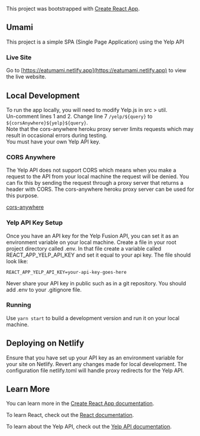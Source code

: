 This project was bootstrapped with [Create React App](https://github.com/facebook/create-react-app).

## Umami

This project is a simple SPA (Single Page Application) using the Yelp API

### Live Site

Go to [https://eatumami.netlify.app](https://eatumami.netlify.app) to view the live website.

## Local Development

To run the app locally, you will need to modify Yelp.js in src > util.<br />
Un-comment lines 1 and 2. Change line 7 `/yelp/${query}` to `${corsAnywhere}${yelp}${query}`.<br />
Note that the cors-anywhere heroku proxy server limits requests which may result in occasional errors during testing.<br />
You must have your own Yelp API key.

### CORS Anywhere

The Yelp API does not support CORS which means when you make a request to the API from your local machine the request will be denied. You can fix this by sending the request through a proxy server that returns a header with CORS. The cors-anywhere heroku proxy server can be used for this purpose.

[cors-anywhere](https://github.com/Rob--W/cors-anywhere)

### Yelp API Key Setup

Once you have an API key for the Yelp Fusion API, you can set it as an environment variable on your local machine. Create a file in your root project directory called .env. In that file create a variable called REACT_APP_YELP_API_KEY and set it equal to your api key. The file should look like:<br/>

`REACT_APP_YELP_API_KEY=your-api-key-goes-here`

Never share your API key in public such as in a git repository. You should add .env to your .gitignore file.

### Running

Use `yarn start` to build a development version and run it on your local machine.

## Deploying on Netlify

Ensure that you have set up your API key as an environment variable for your site on Netlify. Revert any changes made for local development. The configuration file netlify.toml will handle proxy redirects for the Yelp API.

## Learn More

You can learn more in the [Create React App documentation](https://facebook.github.io/create-react-app/docs/getting-started).

To learn React, check out the [React documentation](https://reactjs.org/).

To learn about the Yelp API, check out the [Yelp API documentation](https://www.yelp.com/developers/documentation/v3).
